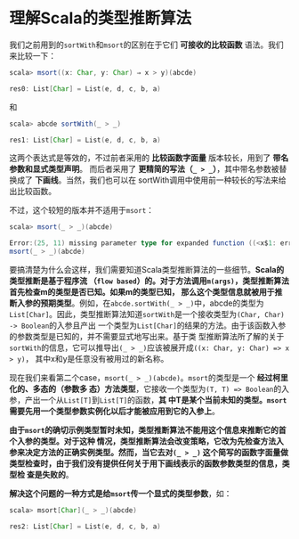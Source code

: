 理解Scala的类型推断算法
===================================================================================
我们之前用到的`sortWith`和`msort`的区别在于它们 **可接收的比较函数** 语法。我们来比较一下：
```scala
scala> msort((x: Char, y: Char) ⇒ x > y)(abcde)

res0: List[Char] = List(e, d, c, b, a)
```
和 
```scala
scala> abcde sortWith(_ > _)

res1: List[Char] = List(e, d, c, b, a)
```
这两个表达式是等效的，不过前者采用的 **比较函数字面量** 版本较长，用到了 **带名参数和显式类型声明**。
而后者采用了 **更精简的写法（`_ > _`）**，其中带名参数被替换成了 **下画线**。当然，我们也可以在
sortWith调用中使用前一种较长的写法来给出比较函数。

不过，这个较短的版本并不适用于`msort`：
```scala
scala> msort(_ > _)(abcde)

Error:(25, 11) missing parameter type for expanded function ((<x$1: error>, <x$2: error>) => x$1.$greater(x$2))
msort(_ > _)(abcde)
```
要搞清楚为什么会这样，我们需要知道Scala类型推断算法的一些细节。**Scala的类型推断是基于程序流
（`flow based`）的。对于方法调用`m(args)`，类型推断算法首先检查m的类型是否已知。如果m的类型已知，
那么这个类型信息就被用于推断入参的预期类型**。例如，在`abcde.sortWith(_ > _)`中，abcde的类型为
`List[Char]`。因此，类型推断算法知道`sortWith`是一个接收类型为`(Char, Char) -> Boolean`的入参且产出
一个类型为`List[Char]`的结果的方法。由于该函数入参的参数类型是已知的，并不需要显式地写出来。基于类
型推断算法所了解的关于`sortWith`的信息，它可以推导出`(_ > _)`应该被展开成`((x: Char, y: Char) => x > y)`，
其中x和y是任意没有被用过的新名称。

现在我们来看第二个case，`msort(_ > _)(abcde)`。`msort`的类型是一个 **经过柯里化的、多态的（参数多
态）方法类型**，它接收一个类型为`(T, T) => Boolean`的入参，产出一个从`List[T]`到`List[T]`的函数，**其
中T是某个当前未知的类型。`msort`需要先用一个类型参数实例化以后才能被应用到它的入参上**。

**由于`msort`的确切示例类型暂时未知，类型推断算法不能用这个信息来推断它的首个入参的类型。对于这种
情况，类型推断算法会改变策略，它改为先检查方法入参来决定方法的正确实例类型。然而，当它去对`(_ > _)`
这个简写的函数字面量做类型检查时，由于我们没有提供任何关于用下画线表示的函数参数类型的信息，类型检
查是失败的**。

**解决这个问题的一种方式是给`msort`传一个显式的类型参数**，如：
```scala
scala> msort[Char](_ > _)(abcde)

res2: List[Char] = List(e, d, c, b, a)
```


